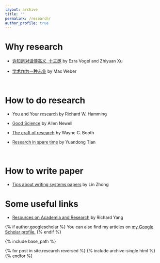 ```yaml
---
layout: archive
title: ""
permalink: /research/
author_profile: true
---
```


# Why research
* [许知远对话傅高义, 十三邀](https://movie.douban.com/subject/35173861/episode/11/) by Ezra Vogel and Zhiyuan Xu

* [学术作为一种志业](https://book.douban.com/subject/30309618/) by Max Weber

<br/>

# How to do research 
* [You and Your research](https://www.cs.virginia.edu/~robins/YouAndYourResearch.pdf) by Richard W. Hamming

* [Good Science](http://www.cs.cmu.edu/~hzhang/Newell.GoodScience) by Allen Newell

* [The craft of research](http://course.sdu.edu.cn/G2S/eWebEditor/uploadfile/20140306165625006.pdf) by Wayne C. Booth 

* [Research in spare time](https://yuandong-tian.com/research_in_spare_time.pdf) by Yuandong Tian

<br/>

# How to write paper
* [Tips about writing systems papers](https://www.linzhong.org/opinions/writing.html) by Lin Zhong


# Some useful links
* [Resources on Academia and Research](http://cs-www.cs.yale.edu/homes/yry/links/academia.html) by Richard Yang

{% if author.googlescholar %}
  You can also find my articles on <u><a href="{{author.googlescholar}}">my Google Scholar profile</a>.</u>
{% endif %}

{% include base_path %}

{% for post in site.research reversed %}
  {% include archive-single.html %}
{% endfor %}
